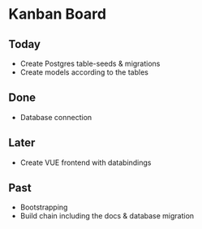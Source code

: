 # Kanban Board

<!--- #the-kanban-board --->
## Today

* Create Postgres table-seeds & migrations
* Create models according to the tables

## Done

* Database connection

## Later

* Create VUE frontend with databindings

## Past

* Bootstrapping
* Build chain including the docs & database migration
<!--- #the-kanban-board --->